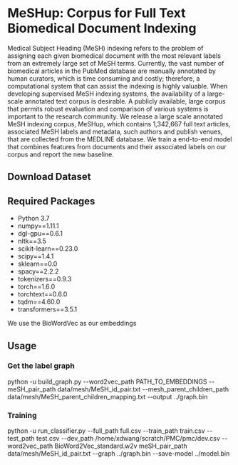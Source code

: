 # MeSHup: Corpus for Full Text Biomedical Document Indexing
Medical Subject Heading (MeSH) indexing refers to the problem of assigning each given biomedical document with the most relevant labels from an extremely large set of MeSH terms. Currently, the vast number of biomedical articles in the PubMed database are manually annotated by human curators, which is time consuming and costly; therefore, a computational system that can assist the indexing is highly valuable. When developing supervised MeSH indexing systems, the availability of a large-scale annotated text corpus is desirable. A publicly available, large corpus that permits robust  evaluation and comparison of various systems is important to the research community. We release a large scale annotated MeSH indexing corpus, MeSHup, which contains 1,342,667 full text articles, associated MeSH labels and metadata, such authors and publish venues, that are collected from the MEDLINE database. We train a end-to-end model that combines features from  documents  and their associated labels on our corpus and report the new baseline.
## Download Dataset

## Required Packages
- Python 3.7
- numpy==1.11.1
- dgl-gpu==0.6.1
- nltk==3.5
- scikit-learn==0.23.0
- scipy==1.4.1
- sklearn==0.0
- spacy==2.2.2
- tokenizers==0.9.3
- torch==1.6.0
- torchtext==0.6.0
- tqdm==4.60.0
- transformers==3.5.1

We use the BioWordVec as our embeddings 

## Usage
### Get the label graph
python -u build_graph.py --word2vec_path PATH_TO_EMBEDDINGS --meSH_pair_path data/mesh/MeSH_id_pair.txt --mesh_parent_children_path data/mesh/MeSH_parent_children_mapping.txt --output ../graph.bin
### Training 
python -u run_classifier.py --full_path full.csv --train_path train.csv --test_path test.csv --dev_path /home/xdwang/scratch/PMC/pmc/dev.csv --word2vec_path BioWord2Vec_standard.w2v meSH_pair_path data/mesh/MeSH_id_pair.txt --graph ../graph.bin --save-model ../model.bin


